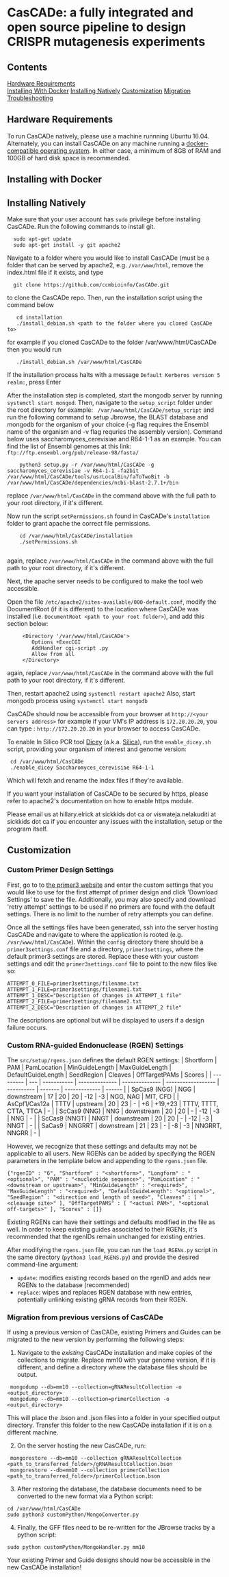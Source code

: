 # CasCADe: a fully integrated and open source pipeline to design CRISPR mutagenesis experiments

## Contents  
[Hardware Requirements](#hardware-requirements)  
[Installing With Docker](#installing-with-docker)
[Installing Natively](#installing-natively)
[Customization](#customization)
[Migration](#migration)
[Troubleshooting](#troubleshooting)

## Hardware Requirements
 To run CasCADe natively, please use a machine runnning Ubuntu 16.04. Alternately, you can install CasCADe on any machine running a [docker-compatible operating system](https://docs.docker.com/install/). In either case, a minimum of 8GB of RAM and 100GB of hard disk space is recommended.

## Installing with Docker


## Installing Natively
  Make sure that your user account has ```sudo``` privilege before installing CasCADe.
  Run the following commands to install git.
  ```
    sudo apt-get update
    sudo apt-get install -y git apache2
  ```
  Navigate to a folder where you would like to install CasCADe (must be a folder that can be served by apache2, e.g. ```/var/www/html```, remove the index.html file if it exists, and type
  ```
    git clone https://github.com/ccmbioinfo/CasCADe.git
  ```    
  to clone the CasCADe repo.
 Then, run the installation script using the command below
 ```
    cd installation
    ./install_debian.sh <path to the folder where you cloned CasCADe to>
 ```
for example if you cloned CasCADe to  the folder /var/www/html/CasCADe then you would run
 ```
    ./install_debian.sh /var/www/html/CasCADe
 ```
If the installation process halts with a message ```Default Kerberos version 5 realm:```, press Enter

After the installation step is completed, start the mongodb server by running ```systemctl start mongod```. Then, navigate to the ```setup_script``` folder under the root directory for example: ``` /var/www/html/CasCADe/setup_script``` and run the following command to setup Jbrowse, the BLAST database and mongodb for the organism of your choice (-g flag requires the Ensembl name of the organism and -v flag requries the assembly version). Command below uses saccharomyces_cerevisiae and R64-1-1 as an example. You can find the list of Ensembl genomes at this link: ``` ftp://ftp.ensembl.org/pub/release-98/fasta/```
```
    python3 setup.py -r /var/www/html/CasCADe -g saccharomyces_cerevisiae -v R64-1-1 -fa2bit /var/www/html/CasCADe/tools/usrLocalBin/faToTwoBit -b /var/www/html/CasCADe/dependencies/ncbi-blast-2.7.1+/bin
```
replace ```/var/www/html/CasCADe``` in the command above with the full path to your root directory, if it's different. 

Now run the script ```setPermissions.sh``` found in CasCADe's ```installation``` folder to grant apache the correct file permissions.
```
    cd /var/www/html/CasCADe/installation
    ./setPermissions.sh
    
```
again, replace ```/var/www/html/CasCADe``` in the command above with the full path to your root directory, if it's different. 

Next, the apache server needs to be configured to make the tool web accessible.

Open the file ```/etc/apache2/sites-available/000-default.conf```, modify the DocumentRoot (if it is different) to the location where CasCADe was installed (i.e. ```DocumentRoot <path to your root folder>```), and add this section below:
```
     <Directory '/var/www/html/CasCADe'>
        Options +ExecCGI
        AddHandler cgi-script .py
        Allow from all
     </Directory>
```
again, replace ```/var/www/html/CasCADe``` in the command above with the full path to your root directory, if it's different. 

Then, restart apache2 using ```systemctl restart apache2```
Also, start mongodb process using ```systemctl start mongodb```

CasCADe should now be accessible from your browser at ```http://<your servers address>``` for example if your VM's IP address is ```172.20.20.20```, you can type : ```http://172.20.20.20``` in your browser to access CasCADe.

To enable In Silico PCR tool [Dicey](https://github.com/gear-genomics/dicey) (a.k.a. [Silica](https://www.gear-genomics.com/silica/)), run the ```enable_dicey.sh``` script, providing your organism of interest and genome version: 
```
 cd /var/www/html/CasCADe
 ./enable_dicey Saccharomyces_cerevisiae R64-1-1
```
Which will fetch and rename the index files if they're available.

If you want your installation of CasCADe to be secured by https, please refer to apache2's documentation on how to enable https module.

Please email us at hillary.elrick at sickkids dot ca  or viswateja.nelakuditi at sickkids dot ca if you encounter any issues with the installation, setup or the program itself.

## Customization

### Custom Primer Design Settings
First, go to to [the primer3 website](http://bioinfo.ut.ee/primer3/) and enter the custom settings that you would like to use for the first attempt of primer design and click 'Download Settings' to save the file. Additionally, you may also specify and download 'retry attempt' settings to be used if no primers are found with the default settings. There is no limit to the number of retry attempts you can define.

Once all the settings files have been generated, ssh into the server hosting CasCADe and navigate to where the application is rooted (e.g. ```/var/www/html/CasCADe```). Within the ```config``` directory there should be a ```primer3settings.conf``` file and a directory, ```primer3settings```, where the default primer3 settings are stored. Replace these with your custom settings and edit the ```primer3settings.conf``` file to point to the new files like so:
```
ATTEMPT_0_FILE=primer3settings/filename.txt
ATTEMPT_1_FILE=primer3settings/filename1.txt
ATTEMPT_1_DESC="Description of changes in ATTEMPT_1 file"
ATTEMPT_2_FILE=primer3settings/filename2.txt
ATTEMPT_2_DESC="Description of changes in ATTEMPT_2 file"
```
The descriptions are optional but will be displayed to users if a design failure occurs.

### Custom RNA-guided Endonuclease (RGEN) Settings
The `src/setup/rgens.json` defines the default RGEN settings:
| Shortform | PAM | PamLocation | MinGuideLength | MaxGuideLength | DefaultGuideLength | SeedRegion | Cleaves | OffTargetPAMs | Scores |
| --------- | --- | ----------- | -------------- | -------------- | ------------------ | ---------- | ------- | ------------- | ------ |
| SpCas9 (NGG) | NGG | downstream | 17 | 20 | 20 | -12 | -3 | NGG, NAG | MIT, CFD |
| AsCpf1/Cas12a | TTTV | upstream | 20 | 23 | - | +6 | +19,+23 | TTTV, TTTT, CTTA, TTCA | - |
| ScCas9 (NNG) | NNG | downstream | 20 | 20 | - | -12 | -3 | NNG | - |
| ScCas9 (NNGT) | NNGT | downstream | 20 | 20 | - | -12 | -3 | NNGT | - |
| SaCas9 | NNGRRT | downstream | 21 | 23 | - | -8 | -3 | NNGRRT, NNGRR | - |

However, we recognize that these settings and defaults may not be applicable to all users. New RGENs can be added by specifying the RGEN parameters in the template below and appending to the `rgens.json` file.

```
{"rgenID" : "6", "Shortform" : "<shortform>", "Longform" : "<optional>", "PAM" : "<nucleotide sequence>", "PamLocation" : "<downstream or upstream>", "MinGuideLength" : "<required>", "MaxGuideLength" : "<required>", "DefaultGuideLength": "<optional>", "SeedRegion" : "<direction and length of seed>", "Cleaves" : [ "<cleavage site>" ], "OffTargetPAMS" : [ "<actual PAM>", "<optional off-targets>" ], "Scores" : []}
```

Existing RGENs can have their settings and defaults modified in the file as well. In order to keep existing guides associated to their RGENs, it's recommended that the rgenIDs remain unchanged for existing entries.

After modifying the `rgens.json` file, you can run the `load_RGENs.py` script in the same directory (`python3 load_RGENS.py`) and provide the desired command-line argument:
- `update`: modifies existing records based on the rgenID and adds new RGENs to the database (recommended)
- `replace`: wipes and replaces RGEN database with new entries, potentially unlinking existing gRNA records from their RGEN.

### Migration from previous versions of CasCADe
If using a previous version of CasCADe, existing Primers and Guides can be migrated to the new version by performing the following steps:

1) Navigate to the _existing_ CasCADe installation and make copies of the collections to migrate. Replace mm10 with your genome version, if it is different, and define a directory where the database files should be output. 
```
 mongodump --db=mm10 --collection=gRNAResultCollection -o <output_directory>
 mongodump --db=mm10 --collection=primerCollection -o <output_directory>
```
This will place the .bson and .json files into a folder in your specified output directory. Transfer this folder to the new CasCADe installation if it is on a different machine.

2) On the server hosting the new CasCADe, run:
```
 mongorestore --db=mm10 --collection gRNAResultCollection <path_to_transferred_folder>/gRNAResultCollection.bson
 mongorestore --db=mm10 --collection primerCollection <path_to_transferred_folder>/primerCollection.bson
```
3) After restoring the database, the database documents need to be converted to the new format via a Python script:
```
cd /var/www/html/CasCADe
sudo python3 customPython/MongoConverter.py
```
4) Finally, the GFF files need to be re-written for the JBrowse tracks by a python script:
```
sudo python customPython/MongoHandler.py mm10
```

Your existing Primer and Guide designs should now be accessible in the new CasCADe installation!
